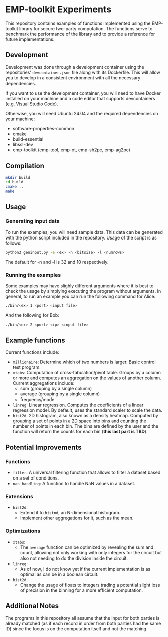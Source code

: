 # EMP-toolkit Experiments

This repository contains examples of functions implemented using the EMP-toolkit library for secure two-party computation. The functions serve
to benchmark the performance of the library and to provide a reference for future implementations.

## Development
Development was done through a development container using the repositories' `devcontainer.json` file along with its Dockerfile. This will allow you to develop in a consistent environment with all the necessary dependencies.

If you want to use the development container, you will need to have Docker installed on your machine and a code editor that supports devcontainers (e.g. Visual Studio Code).

Otherwise, you will need Ubuntu 24.04 and the required dependencies on your machine:
- software-properties-common
- cmake
- build-essential
- libssl-dev
- emp-toolkit (emp-tool, emp-ot, emp-sh2pc, emp-ag2pc)


## Compilation

```bash
mkdir build
cd build
cmake ..
make
```

## Usage
### Generating input data
To run the examples, you will need sample data. This data can be generated with the python script included in the repository. Usage of the script is as follows:

```bash
python3 geninput.py -e <ex> -n <bitsize> -l <numrows>
```

The default for -n and -l is 32 and 10 respectively. 


### Running the examples
Some examples may have slighly different arguments where it is best to check the usage by simplying executing the program without arguments. In general, to run an example you can run the following command for Alice:

```bash
./bin/<ex> 1 <port> <input file>
```

And the following for Bob:

```bash
./bin/<ex> 2 <port> <ip> <input file>
```


## Example functions

Current functions include:
 - `millionaire`: Determine which of two numbers is larger. Basic control test program.
 - `xtabs`: Computation of cross-tabulation/pivot table. Groups by a column or more and computes an aggregation on the values of another column. Current aggregations include: 
    - sum (grouping by a single column)
    - average (grouping by a single column)
    - frequency/mode
- `linreg`: Linear regression. Computes the coefficients of a linear regression model. By default, uses the standard scaler to scale the data.
- `hist2d`: 2D histogram, also known as a density heatmap. Computed by grouping a set of points in a 2D space into bins and counting the number of points in each bin. The bins are defined by the user and the function will return the counts for each bin (**this last part is TBD**).


## Potential Improvements
### Functions
- `filter`: A universal filtering function that allows to filter a dataset based on a set of conditions.
- `nan_handling`: A function to handle NaN values in a dataset.

### Extensions
- `hist2d`: 
    - Extend it to `histnd`, an N-dimensional histogram. 
    - Implement other aggregations for it, such as the mean.

### Optimizations
- `xtabs`: 
    - The `average` function can be optimized by revealing the sum and count, allowing not only working with only integers for the circuit but also not needing to do the division inside the circuit.
- `linreg`:
    - As of now, I do not know yet if the current implementation is as optimal as can be in a boolean circuit.
- `hist2d`:
    - Change the usage of floats to integers trading a potential slight loss of precision in the binning for a more efficient computation.


## Additional Notes
The programs in this repository all assume that the input for both parties is already matched (as if each record in order from both parties had the same ID) since the focus is on the computation itself and not the matching.
